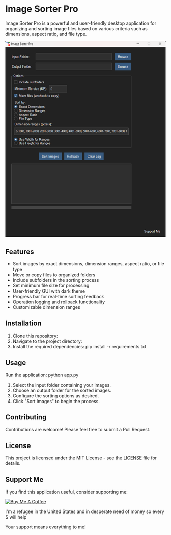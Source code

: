 # Image Sorter Pro

Image Sorter Pro is a powerful and user-friendly desktop application for organizing and sorting image files based on various criteria such as dimensions, aspect ratio, and file type.


![Screenshot](7.png)


## Features

- Sort images by exact dimensions, dimension ranges, aspect ratio, or file type
- Move or copy files to organized folders
- Include subfolders in the sorting process
- Set minimum file size for processing
- User-friendly GUI with dark theme
- Progress bar for real-time sorting feedback
- Operation logging and rollback functionality
- Customizable dimension ranges

## Installation

1. Clone this repository:
2. Navigate to the project directory:
3. Install the required dependencies:
pip install -r requirements.txt

## Usage

Run the application:
python app.py

1. Select the input folder containing your images.
2. Choose an output folder for the sorted images.
3. Configure the sorting options as desired.
4. Click "Sort Images" to begin the process.

## Contributing

Contributions are welcome! Please feel free to submit a Pull Request.

## License

This project is licensed under the MIT License - see the [LICENSE](LICENSE) file for details.

## Support Me

If you find this application useful, consider supporting me:

[![Buy Me A Coffee](https://www.buymeacoffee.com/assets/img/custom_images/orange_img.png)](https://buymeacoffee.com/milky99)

I'm a refugee in the United States and in desperate need of money so every $ will help

Your support means everything to me!

